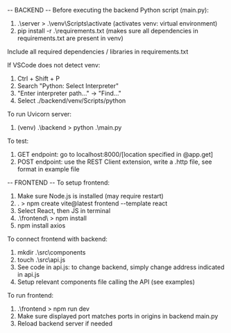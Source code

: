 -- BACKEND --
Before executing the backend Python script (main.py):
1. .\server > .\venv\Scripts\activate (activates venv: virtual environment)
2. pip install -r .\requirements.txt (makes sure all dependencies in requirements.txt are present in venv)

Include all required dependencies / libraries in requirements.txt

If VSCode does not detect venv:
1. Ctrl + Shift + P
2. Search "Python: Select Interpreter"
3. "Enter interpreter path..." -> "Find..."
4. Select ./backend/venv/Scripts/python

To run Uvicorn server:
1. (venv) .\backend > python .\main.py

To test:
1. GET endpoint: go to localhost:8000/[location specified in @app.get]
2. POST endpoint: use the REST Client extension, write a .http file, see format in example file

-- FRONTEND --
To setup frontend:
1. Make sure Node.js is installed (may require restart)
2. . > npm create vite@latest frontend --template react
3. Select React, then JS in terminal
4. .\frontend\ > npm install
5. npm install axios

To connect frontend with backend:
1. mkdir .\src\components
2. touch .\src\api.js
3. See code in api.js: to change backend, simply change address indicated in api.js
4. Setup relevant components file calling the API (see examples)

To run frontend:
1. .\frontend > npm run dev
2. Make sure displayed port matches ports in origins in backend main.py
3. Reload backend server if needed
